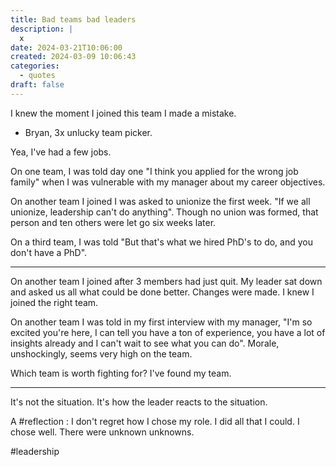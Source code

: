 ```yaml
---
title: Bad teams bad leaders
description: |
  x
date: 2024-03-21T10:06:00
created: 2024-03-09 10:06:43
categories:
  - quotes
draft: false
---
```

I knew the moment I joined this team I made a mistake. 

- Bryan, 3x unlucky team picker. 

Yea, I've had a few jobs.

On one team, I was told day one "I think you applied for the wrong job family" when I was vulnerable with my manager about my career objectives. 

On another team I joined I was asked to unionize the first week. "If we all unionize, leadership can't do anything". Though no union was formed, that person and ten others were let go six weeks later. 

On a third team, I was told "But that's what we hired PhD's to do, and you don't have a PhD".

***

On another team I joined after 3 members had just quit. My leader sat down and asked us all what could be done better. Changes were made. I knew I joined the right team. 

On another team I was told in my first interview with my manager, "I'm so excited you're here, I can tell you have a ton of experience, you have a lot of insights already and I can't wait to see what you can do". Morale, unshockingly, seems very high on the team. 

Which team is worth fighting for? I've found my team. 

***

It's not the situation. It's how the leader reacts to the situation. 

A #reflection : I don't regret how I chose my role. I did all that I could. I chose well. There were unknown unknowns. 

#leadership 
